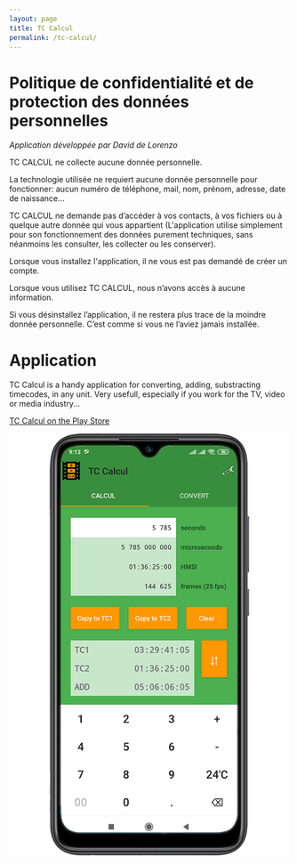 ```yaml
---
layout: page
title: TC Calcul
permalink: /tc-calcul/
---
```


# Politique de confidentialité et de protection des données personnelles

*Application développée par David de Lorenzo*



TC CALCUL ne collecte aucune donnée personnelle.

La technologie utilisée ne requiert aucune donnée personnelle pour fonctionner: aucun numéro de téléphone, mail, nom, prénom, adresse, date de naissance…

TC CALCUL ne demande pas d’accéder à vos contacts, à vos fichiers ou à quelque autre donnée qui vous appartient (L'application utilise simplement pour son fonctionnement des données purement techniques, sans néanmoins les consulter, les collecter ou les conserver).

Lorsque vous installez l'application, il ne vous est pas demandé de créer un compte.

Lorsque vous utilisez TC CALCUL, nous n’avons accès à aucune information.

Si vous désinstallez l’application, il ne restera plus trace de la moindre donnée personnelle. C’est comme si vous ne l’aviez jamais installée.


# Application

TC Calcul is a handy application for converting, adding, substracting timecodes, in any unit. Very usefull, especially if you work for the TV, video or media industry...

[TC Calcul on the Play Store](https://play.google.com/store/apps/details?id=com.sphinkie.sgtcalcul)

![](images/tc_calcul.png)
